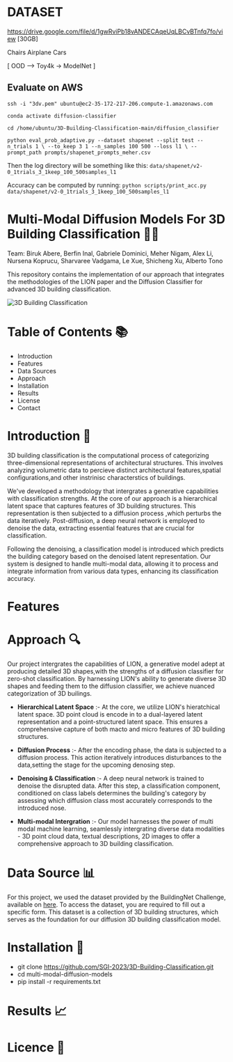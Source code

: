 # DATASET

https://drive.google.com/file/d/1gwRviPb18vANDECAqeUqLBCvBTnfq7fo/view [30GB] 

Chairs Airplane Cars

[ OOD --> Toy4k -> ModelNet ] 

## Evaluate on AWS

```ssh -i "3dv.pem" ubuntu@ec2-35-172-217-206.compute-1.amazonaws.com```

```conda activate diffusion-classifier```

```cd /home/ubuntu/3D-Building-Classification-main/diffusion_classifier```

``` python eval_prob_adaptive.py --dataset shapenet --split test --n_trials 1 \ --to_keep 3 1 --n_samples 100 500 --loss l1 \ --prompt_path prompts/shapenet_prompts_meher.csv ```

Then the log directory will be something like this: ``` data/shapenet/v2-0_1trials_3_1keep_100_500samples_l1 ```

Accuracy can be computed by running: ``` python scripts/print_acc.py data/shapenet/v2-0_1trials_3_1keep_100_500samples_l1 ```


# Multi-Modal Diffusion Models For 3D Building Classification 🏢🌐

Team: Biruk Abere, Berfin Inal, Gabriele Dominici, Meher Nigam, Alex Li,  Nursena Koprucu, Sharvaree Vadgama, Le Xue, Shicheng Xu, Alberto Tono 

This repository contains the implementation of our approach that integrates the methodologies of the LION paper and the Diffusion Classifier for advanced 3D building classification. 

![3D Building Classification](https://github.com/SGI-2023/3D-Building-Classification/blob/main/3D%20Buildings.png)

# Table of Contents 📚

  * Introduction
  * Features
  * Data Sources
  * Approach
  * Installation
  * Results
  * License
  * Contact

# **Introduction** 🌟

3D building classification is the computational process of categorizing three-dimensional representations of architectural structures. This involves analyzing volumetric data to percieve distinct architectural features,spatial configurations,and other instrinisc characterstics of buildings. 

We've developed a methodology that intergrates a generative capabilities with classification strengths. At the core of our approach is a hierarchical latent space that captures features of 3D building structures. This representation is then subjected to a diffusion process ,which perturbs the data iteratively. Post-diffusion, a deep neural network is employed to denoise the data, extracting essential features that are crucial for classification.  

Following the denoising, a classification model is introduced which predicts the building category based on the denoised latent representation. Our system is designed to handle multi-modal data, allowing it to process and integrate information from various data types, enhancing its classification accuracy. 

# Features 


# Approach 🔍

Our project intergrates the capabilities of LION, a generative model adept at producing detailed 3D shapes,with the strengths of a diffusion classifier for zero-shot classification. By harnessing LION's ability to generate diverse 3D shapes and feeding them to the diffusion classifier, we achieve nuanced categorization of 3D builings. 

  * **Hierarchical Latent Space** :- At the core, we utilize LION's hieratchical latent space. 3D point cloud is encode in to a dual-layered latent representation and a point-structured latent space. This ensures a comprehensive capture of both macto and micro features of 3D building structures. 

  * **Diffusion Process** :- After the encoding phase, the data is subjected to a diffusion process. This action iteratively introduces disturbances to the data,setting the stage for the upcoming denosing step. 

  * **Denoising & Classification** :- A deep neural network is trained to denoise the disrupted data. After this step, a classification component, conditioned on class labels determines the building's category by assessing which diffusion class most accurately corresponds to the introduced nose. 

  * **Multi-modal Intergration** :- Our model harnesses the power of multi modal machine learning, seamlessly intergrating diverse data modalities - 3D point cloud data, textual descriptions, 2D images to offer a comprehensive approach to 3D building classification. 
  
# Data Source 📊

For this project, we used the dataset provided by the BuildingNet Challenge, available on [here](https://docs.google.com/forms/d/e/1FAIpQLSevg7fWWMYYMd1vaOdDloUX_55VOQK7PqS1DlniFV7_vuoI0w/viewform). To access the dataset, you are required to fill out a specific form. This dataset is a collection of 3D building structures, which serves as the foundation for our diffusion 3D building classification model. 


# Installation 🔧

  * git clone https://github.com/SGI-2023/3D-Building-Classification.git
  * cd multi-modal-diffusion-models
  * pip install -r requirements.txt

# Results  📈


# Licence 📜




